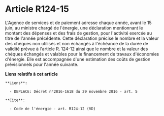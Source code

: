 # Article R124-15

L'Agence de services et de paiement adresse chaque année, avant le 15 juin, au ministre chargé de l'énergie, une déclaration
mentionnant le montant des dépenses et des frais de gestion, pour l'activité exercée au titre de l'année précédente. Cette
déclaration précise le nombre et la valeur des chèques non utilisés et non échangés à l'échéance de la durée de validité
prévue à l'article R. 124-12 ainsi que le nombre et la valeur des chèques échangés et valables pour le financement de travaux
d'économies d'énergie. Elle est accompagnée d'une estimation des coûts de gestion prévisionnels pour l'année suivante.

**Liens relatifs à cet article**

	**Liens**:

	  - DEPLACE: Décret n°2016-1618 du 29 novembre 2016 - art. 5

	**Cite**:

	  - Code de l'énergie - art. R124-12 (VD)
